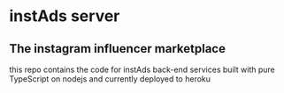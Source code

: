 # instAds server
## The instagram influencer marketplace
this repo contains the code for instAds back-end services
built with pure TypeScript on nodejs and currently deployed to heroku
